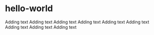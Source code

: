 # hello-world

Adding text Adding text Adding text Adding text Adding text Adding text Adding text Adding text Adding text
